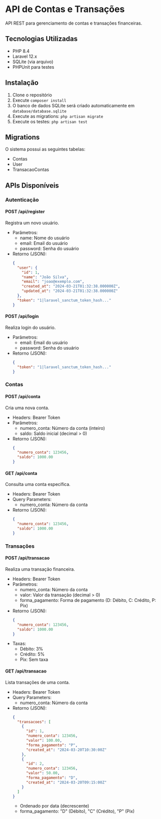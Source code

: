 # API de Contas e Transações

API REST para gerenciamento de contas e transações financeiras.

## Tecnologias Utilizadas

- PHP 8.4
- Laravel 12.x 
- SQLite (via arquivo)
- PHPUnit para testes

## Instalação

1. Clone o repositório
2. Execute `composer install`
3. O banco de dados SQLite será criado automaticamente em `database/database.sqlite`
4. Execute as migrations: `php artisan migrate`
5. Execute os testes: `php artisan test`

## Migrations

O sistema possui as seguintes tabelas:

- Contas
- User
- TransacaoContas

## APIs Disponíveis

### Autenticação

#### POST /api/register
Registra um novo usuário.
- Parâmetros:
  - name: Nome do usuário
  - email: Email do usuário
  - password: Senha do usuário
- Retorno (JSON):
  ```json
  {
    "user": {
      "id": 1,
      "name": "João Silva",
      "email": "joao@exemplo.com",
      "created_at": "2024-03-21T01:32:38.000000Z",
      "updated_at": "2024-03-21T01:32:38.000000Z"
    },
    "token": "1|laravel_sanctum_token_hash..."
  }
  ```

#### POST /api/login  
Realiza login do usuário.
- Parâmetros:
  - email: Email do usuário
  - password: Senha do usuário
- Retorno (JSON):
  ```json
  {
    "token": "1|laravel_sanctum_token_hash..."
  }
  ```

### Contas

#### POST /api/conta
Cria uma nova conta.
- Headers: Bearer Token
- Parâmetros:
  - numero_conta: Número da conta (inteiro)
  - saldo: Saldo inicial (decimal > 0)
- Retorno (JSON):
  ```json
  {
    "numero_conta": 123456,
    "saldo": 1000.00
  }
  ```

#### GET /api/conta
Consulta uma conta específica.
- Headers: Bearer Token
- Query Parameters:
  - numero_conta: Número da conta
- Retorno (JSON):
  ```json
  {
    "numero_conta": 123456,
    "saldo": 1000.00
  }
  ```

### Transações

#### POST /api/transacao
Realiza uma transação financeira.
- Headers: Bearer Token
- Parâmetros:
  - numero_conta: Número da conta
  - valor: Valor da transação (decimal > 0)
  - forma_pagamento: Forma de pagamento (D: Débito, C: Crédito, P: Pix)
- Retorno (JSON):
  ```json
  {
    "numero_conta": 123456,
    "saldo": 1000.00
  }
  ```
- Taxas:
  - Débito: 3%
  - Crédito: 5%
  - Pix: Sem taxa

#### GET /api/transacao
Lista transações de uma conta.
- Headers: Bearer Token
- Query Parameters:
  - numero_conta: Número da conta
- Retorno (JSON):
  ```json
  {
    "transacoes": [
      {
        "id": 1,
        "numero_conta": 123456,
        "valor": 100.00,
        "forma_pagamento": "P",
        "created_at": "2024-03-20T10:30:00Z"
      },
      {
        "id": 2,
        "numero_conta": 123456,
        "valor": 50.00,
        "forma_pagamento": "D",
        "created_at": "2024-03-20T09:15:00Z"
      }
    ]
  }
  ```
  - Ordenado por data (decrescente)
  - forma_pagamento: "D" (Débito), "C" (Crédito), "P" (Pix)
